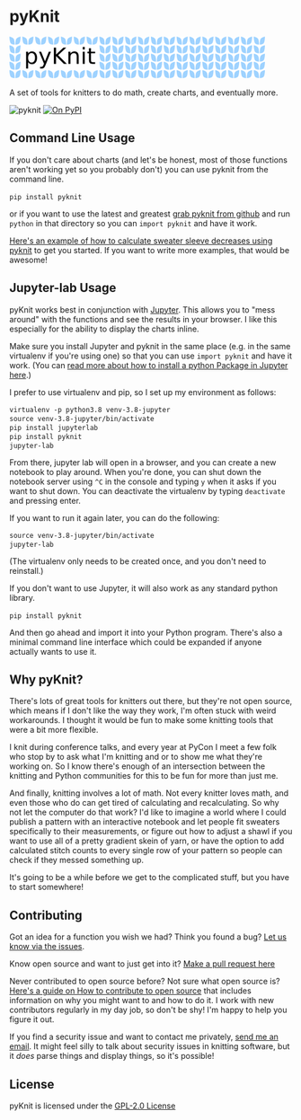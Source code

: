 # pyKnit

![pyKnit](https://raw.githubusercontent.com/terriko/pyknit/main/pyknit-logolong.png)

A set of tools for knitters to do math, create charts, and eventually more.

![pyknit](https://github.com/terriko/pyknit/workflows/pyknit/badge.svg?branch=main&event=push)
[![On PyPI](https://img.shields.io/pypi/v/pyknit)](https://pypi.org/project/pyknit/)

## Command Line Usage

If you don't care about charts (and let's be honest, most of those functions aren't working yet so you probably don't) you can use pyknit from the command line.

`pip install pyknit`

or if you want to use the latest and greatest [grab pyknit from github](https://github.com/terriko/pyknit) and run `python` in that directory so you can `import pyknit` and have it work.

[Here's an example of how to calculate sweater sleeve decreases using pyknit](https://github.com/terriko/pyknit/blob/main/documentation/SleeveDecreases.md) to get you started.  If you want to write more examples, that would be awesome!


## Jupyter-lab Usage 

pyKnit works best in conjunction with [Jupyter](https://jupyter.org/install).
This allows you to "mess around" with the functions and see the results in your
browser.  I like this especially for the ability to display the charts inline.


Make sure you install Jupyter and pyknit in the same place (e.g. in the same
virtualenv if you're using one) so that you can use `import pyknit` and have it
work. (You can [read more about how to install a python Package in Jupyter
here](https://jakevdp.github.io/blog/2017/12/05/installing-python-packages-from-jupyter/).)

I prefer to use virtualenv and pip, so I set up my environment as follows:

```console
virtualenv -p python3.8 venv-3.8-jupyter
source venv-3.8-jupyter/bin/activate
pip install jupyterlab
pip install pyknit
jupyter-lab
```

From there, jupyter lab will open in a browser, and you can create a new notebook to play around.  When you're done, you can shut down the notebook server using `^C` in the console and typing `y` when it asks if you want to shut down.  You can deactivate the virtualenv by typing `deactivate` and pressing enter.

If you want to run it again later, you can do the following:

```console
source venv-3.8-jupyter/bin/activate
jupyter-lab
```

(The virtualenv only needs to be created once, and you don't need to reinstall.)

If you don't want to use Jupyter, it will also work as any standard python library.

`pip install pyknit`

And then go ahead and import it into your Python program.  There's also a
minimal command line interface which could be expanded if anyone actually wants
to use it.

## Why pyKnit?

There's lots of great tools for knitters out there, but they're not open
source, which means if I don't like the way they work, I'm often stuck with
weird workarounds.  I thought it would be fun to make some knitting tools that
were a bit more flexible.

I knit during conference talks, and every year at PyCon I meet a few folk who
stop by to ask what I'm knitting and or to show me what they're working on.  So
I know there's enough of an intersection between the knitting and Python
communities for this to be fun for more than just me.

And finally, knitting involves a lot of math.  Not every knitter loves math,
and even those who do can get tired of calculating and recalculating.  So why
not let the computer do that work?  I'd like to imagine a world where I could
publish a pattern with an interactive notebook and let people fit sweaters
specifically to their measurements, or figure out how to adjust a shawl if
you want to use all of a pretty gradient skein of yarn, or have the option to
add calculated stitch counts to every single row of your pattern so people can
check if they messed something up.

It's going to be a while before we get to the complicated stuff, but you have
to start somewhere!

## Contributing

Got an idea for a function you wish we had?  Think you found a bug?  [Let us know via the issues](https://github.com/terriko/pyknit/issues).

Know open source and want to just get into it?  [Make a pull request here](https://github.com/terriko/pyknit/pulls)

Never contributed to open source before? Not sure what open source is? [Here's a guide on How to contribute to open source](https://opensource.guide/how-to-contribute/) that includes information on why you might want to and how to do it.  I work with new contributors regularly in my day job, so don't be shy!  I'm happy to help you figure it out.

If you find a security issue and want to contact me privately, [send me an
email](https://github.com/terriko/).  It might feel silly to talk about
security issues in knitting software, but it *does* parse things and display
things, so it's possible!

## License

pyKnit is licensed under the [GPL-2.0 License](https://github.com/terriko/pyknit/blob/main/LICENSE)
